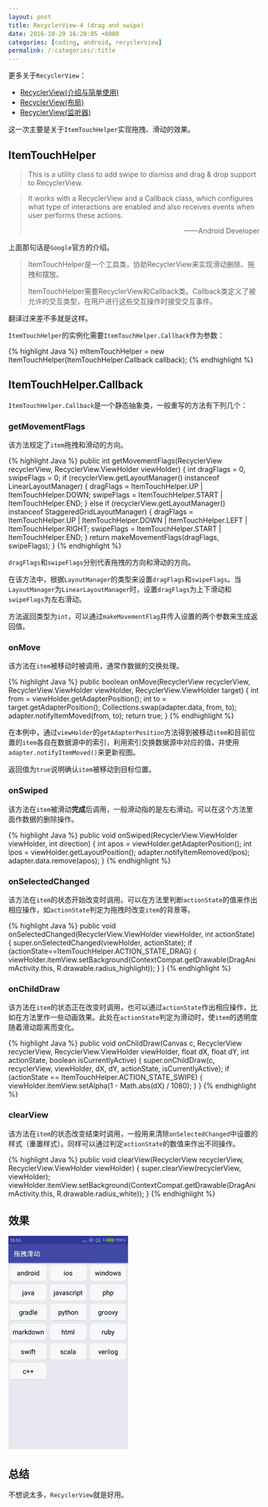 ```yaml
---
layout: post
title: RecyclerView-4 (drag and swipe)
date: 2016-10-20 16:20:05 +0800
categories: [coding, android, recyclerview]
permalink: /:categories/:title
---
```


更多关于`RecyclerView`：  
- [RecyclerView(介绍与简单使用)](recycler-view-1.html)  
- [RecyclerView(布局)](recycler-view-2.html)  
- [RecyclerView(监听器)](recycler-view-3.html)

这一次主要是关于`ItemTouchHelper`实现拖拽、滑动的效果。

## ItemTouchHelper

>This is a utility class to add swipe to dismiss and drag & drop support to RecyclerView.

>It works with a RecyclerView and a Callback class, which configures what type of interactions are enabled and also receives events when user performs these actions.  
>
><p style="text-align:right">——Android Developer</p>

上面那句话是`Google`官方的介绍。

>ItemTouchHelper是一个工具类，协助RecyclerView来实现滑动删除、拖拽和摆放。
>
>ItemTouchHelper需要RecyclerView和Callback类。Callback类定义了被允许的交互类型，在用户进行这些交互操作时接受交互事件。

翻译过来差不多就是这样。  

`ItemTouchHelper`的实例化需要`ItemTouchHelper.Callback`作为参数：

{% highlight Java %}
mItemTouchHelper = new ItemTouchHelper(ItemTouchHelper.Callback callback);
{% endhighlight %}

## ItemTouchHelper.Callback

`ItemTouchHelper.Callback`是一个静态抽象类，一般重写的方法有下列几个：

### getMovementFlags
该方法规定了`item`拖拽和滑动的方向。

{% highlight Java %}
public int getMovementFlags(RecyclerView recyclerView, RecyclerView.ViewHolder viewHolder) {
    int dragFlags = 0, swipeFlags = 0;
    if (recyclerView.getLayoutManager() instanceof LinearLayoutManager) {
        dragFlags = ItemTouchHelper.UP | ItemTouchHelper.DOWN;
        swipeFlags = ItemTouchHelper.START | ItemTouchHelper.END;
    } else if (recyclerView.getLayoutManager() instanceof StaggeredGridLayoutManager) {
        dragFlags = ItemTouchHelper.UP | ItemTouchHelper.DOWN | ItemTouchHelper.LEFT | ItemTouchHelper.RIGHT;
        swipeFlags = ItemTouchHelper.START | ItemTouchHelper.END;
    }
    return makeMovementFlags(dragFlags, swipeFlags);
}
{% endhighlight %}

`dragFlags`和`swipeFlags`分别代表拖拽的方向和滑动的方向。  

在该方法中，根据`LayoutManager`的类型来设置`dragFlags`和`swipeFlags`。当`LayoutManager`为`LinearLayoutManager`时，设置`dragFlags`为上下滑动和`swipeFlags`为左右滑动。

方法返回类型为`int`，可以通过`makeMovementFlag`并传入设置的两个参数来生成返回值。

### onMove
该方法在`item`被移动时被调用，通常作数据的交换处理。

{% highlight Java %}
public boolean onMove(RecyclerView recyclerView, RecyclerView.ViewHolder viewHolder, RecyclerView.ViewHolder target) {
	int from = viewHolder.getAdapterPosition();
	int to = target.getAdapterPosition();
	Collections.swap(adapter.data, from, to);
	adapter.notifyItemMoved(from, to);
	return true;
}
{% endhighlight %}

在本例中，通过`viewHolder`的`getAdapterPosition`方法得到被移动`item`和目前位置的`item`各自在数据源中的索引，利用索引交换数据源中对应的值，并使用`adapter.notifyItemMoved()`来更新视图。  

返回值为`true`说明确认`item`被移动到目标位置。

### onSwiped
该方法在`item`被滑动**完成**后调用，一般滑动指的是左右滑动。可以在这个方法里面作数据的删除操作。

{% highlight Java %}
public void onSwiped(RecyclerView.ViewHolder viewHolder, int direction) {
	int apos = viewHolder.getAdapterPosition();
	int lpos = viewHolder.getLayoutPosition();
	adapter.notifyItemRemoved(lpos);
	adapter.data.remove(apos);
}
{% endhighlight %}

### onSelectedChanged
该方法在`item`的状态开始改变时调用。可以在方法里判断`actionState`的值来作出相应操作，如`actionState`判定为拖拽时改变`item`的背景等。

{% highlight Java %}
public void onSelectedChanged(RecyclerView.ViewHolder viewHolder, int actionState) {
	super.onSelectedChanged(viewHolder, actionState);
	if (actionState==ItemTouchHelper.ACTION_STATE_DRAG) {
			viewHolder.itemView.setBackground(ContextCompat.getDrawable(DragAnimActivity.this, R.drawable.radius_highlight));
	}
}
{% endhighlight %}

### onChildDraw
该方法在`item`的状态正在改变时调用，也可以通过`actionState`作出相应操作，比如在方法里作一些动画效果。此处在`actionState`判定为滑动时，使`item`的透明度随着滑动距离而变化。

{% highlight Java %}
public void onChildDraw(Canvas c, RecyclerView recyclerView, RecyclerView.ViewHolder viewHolder, float dX, float dY, int actionState, boolean isCurrentlyActive) {
	super.onChildDraw(c, recyclerView, viewHolder, dX, dY, actionState, isCurrentlyActive);
	if (actionState == ItemTouchHelper.ACTION_STATE_SWIPE) {
			viewHolder.itemView.setAlpha(1 - Math.abs(dX) / 1080);
	}
}
{% endhighlight %}

### clearView
该方法在`item`的状态改变结束时调用，一般用来清除`onSelectedChanged`中设置的样式（重置样式）。同样可以通过判定`actionState`的数值来作出不同操作。

{% highlight Java %}
public void clearView(RecyclerView recyclerView, RecyclerView.ViewHolder viewHolder) {
	super.clearView(recyclerView, viewHolder);
	viewHolder.itemView.setBackground(ContextCompat.getDrawable(DragAnimActivity.this, R.drawable.radius_white));
}
{% endhighlight %}

## 效果
<img src="/screenshots/recycler-view-anim.gif"/>


## 总结
不想说太多，`RecyclerView`就是好用。


